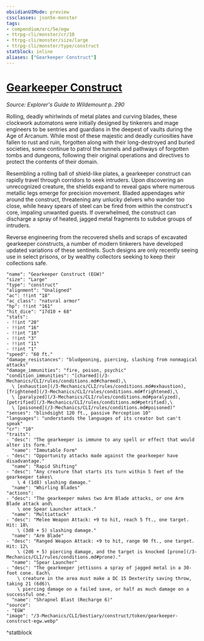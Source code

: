 ```yaml
---
obsidianUIMode: preview
cssclasses: json5e-monster
tags:
- compendium/src/5e/egw
- ttrpg-cli/monster/cr/10
- ttrpg-cli/monster/size/large
- ttrpg-cli/monster/type/construct
statblock: inline
aliases: ["Gearkeeper Construct"]
---
```

# [Gearkeeper Construct](3-Mechanics\CLI\bestiary\construct/gearkeeper-construct-egw.md)
*Source: Explorer's Guide to Wildemount p. 290*  

Rolling, deadly whirlwinds of metal plates and curving blades, these clockwork automatons were initially designed by tinkerers and mage engineers to be sentries and guardians in the deepest of vaults during the Age of Arcanum. While most of these majestic and deadly curiosities have fallen to rust and ruin, forgotten along with their long-destroyed and buried societies, some continue to patrol the tunnels and pathways of forgotten tombs and dungeons, following their original operations and directives to protect the contents of their domain.

Resembling a rolling ball of shield-like plates, a gearkeeper construct can rapidly travel through corridors to seek intruders. Upon discovering an unrecognized creature, the shields expand to reveal gaps where numerous metallic legs emerge for precision movement. Bladed appendages whir around the construct, threatening any unlucky delvers who wander too close, while heavy spears of steel can be fired from within the construct's core, impaling unwanted guests. If overwhelmed, the construct can discharge a spray of heated, jagged metal fragments to subdue groups of intruders.

Reverse engineering from the recovered shells and scraps of excavated gearkeeper constructs, a number of modern tinkerers have developed updated variations of these sentinels. Such designs are only recently seeing use in select prisons, or by wealthy collectors seeking to keep their collections safe.

```statblock
"name": "Gearkeeper Construct (EGW)"
"size": "Large"
"type": "construct"
"alignment": "Unaligned"
"ac": !!int "18"
"ac_class": "natural armor"
"hp": !!int "161"
"hit_dice": "17d10 + 68"
"stats":
- !!int "20"
- !!int "16"
- !!int "18"
- !!int "3"
- !!int "11"
- !!int "1"
"speed": "60 ft."
"damage_resistances": "bludgeoning, piercing, slashing from nonmagical attacks"
"damage_immunities": "fire, poison, psychic"
"condition_immunities": "[charmed](/3-Mechanics/CLI/rules/conditions.md#charmed),\
  \ [exhaustion](/3-Mechanics/CLI/rules/conditions.md#exhaustion), [frightened](/3-Mechanics/CLI/rules/conditions.md#frightened),\
  \ [paralyzed](/3-Mechanics/CLI/rules/conditions.md#paralyzed), [petrified](/3-Mechanics/CLI/rules/conditions.md#petrified),\
  \ [poisoned](/3-Mechanics/CLI/rules/conditions.md#poisoned)"
"senses": "blindsight 120 ft., passive Perception 10"
"languages": "understands the languages of its creator but can't speak"
"cr": "10"
"traits":
- "desc": "The gearkeeper is immune to any spell or effect that would alter its form."
  "name": "Immutable Form"
- "desc": "Opportunity attacks made against the gearkeeper have disadvantage."
  "name": "Rapid Shifting"
- "desc": "Any creature that starts its turn within 5 feet of the gearkeeper takes\
    \ 4 (1d8) slashing damage."
  "name": "Whirling Blades"
"actions":
- "desc": "The gearkeeper makes two Arm Blade attacks, or one Arm Blade attack and\
    \ one Spear Launcher attack."
  "name": "Multiattack"
- "desc": "Melee Weapon Attack: +9 to hit, reach 5 ft., one target. Hit: 18\
    \ (3d8 + 5) slashing damage."
  "name": "Arm Blade"
- "desc": "Ranged Weapon Attack: +9 to hit, range 90 ft., one target. Hit: 12\
    \ (2d6 + 5) piercing damage, and the target is knocked [prone](/3-Mechanics/CLI/rules/conditions.md#prone)."
  "name": "Spear Launcher"
- "desc": "The gearkeeper jettisons a spray of jagged metal in a 30-foot cone. Each\
    \ creature in the area must make a DC 15 Dexterity saving throw, taking 21 (6d6)\
    \ piercing damage on a failed save, or half as much damage on a successful one."
  "name": "Shrapnel Blast (Recharge 6)"
"source":
- "EGW"
"image": "/3-Mechanics/CLI/bestiary/construct/token/gearkeeper-construct-egw.webp"
```
^statblock